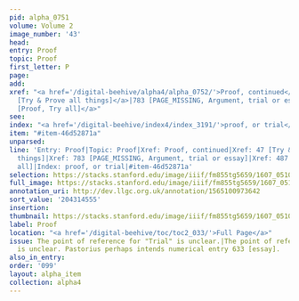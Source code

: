 ```yaml
---
pid: alpha_0751
volume: Volume 2
image_number: '43'
head:
entry: Proof
topic: Proof
first_letter: P
page:
add:
xref: "<a href='/digital-beehive/alpha4/alpha_0752/'>Proof, continued</a>|<a href='/digital-beehive/num1/num_0047/'>47
  [Try & Prove all things]</a>|783 [PAGE_MISSING, Argument, trial or essay]|<a href='/digital-beehive/num2/num_0609/'>487
  [Proof, Try all]</a>"
see:
index: "<a href='/digital-beehive/index4/index_3191/'>proof, or trial</a>"
item: "#item-46d52871a"
unparsed:
line: 'Entry: Proof|Topic: Proof|Xref: Proof, continued|Xref: 47 [Try & Prove all
  things]|Xref: 783 [PAGE_MISSING, Argument, trial or essay]|Xref: 487 [Proof, Try
  all]|Index: proof, or trial|#item-46d52871a'
selection: https://stacks.stanford.edu/image/iiif/fm855tg5659/1607_0510/319,4555,3077,536/full/0/default.jpg
full_image: https://stacks.stanford.edu/image/iiif/fm855tg5659/1607_0510/full/full/0/default.jpg
annotation_uri: http://dev.llgc.org.uk/annotation/1565100973642
sort_value: '204314555'
insertion:
thumbnail: https://stacks.stanford.edu/image/iiif/fm855tg5659/1607_0510/319,4555,600,180/250,/0/default.jpg
label: Proof
location: "<a href='/digital-beehive/toc/toc2_033/'>Full Page</a>"
issue: The point of reference for "Trial" is unclear.|The point of reference for "essay"
  is unclear. Pastorius perhaps intends numerical entry 633 [essay].
also_in_entry:
order: '099'
layout: alpha_item
collection: alpha4
---
```

